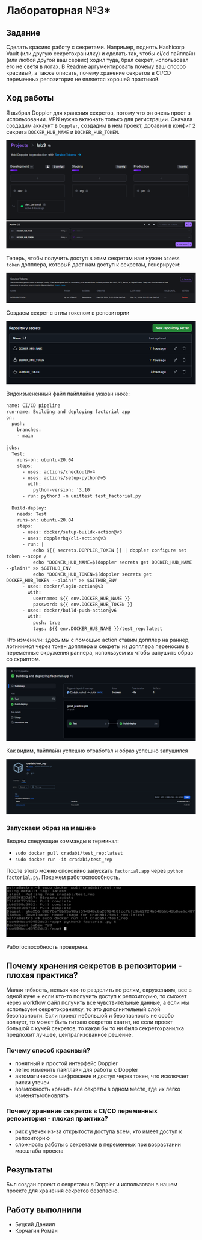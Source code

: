# Лабораторная №3*

## Задание
Сделать красиво работу с секретами. Например, поднять Hashicorp Vault (или другую секретохранилку) и сделать так, чтобы ci/cd пайплайн (или любой другой ваш сервис) ходил туда, брал секрет, использовал его не светя в логах. В Readme аргументировать почему ваш способ красивый, а также описать, почему хранение секретов в CI/CD переменных репозитория не является хорошей практикой.

## Ход работы
Я выбрал Doppler для хранения секретов, потому что он очень прост в использовании. VPN нужно включать только для регистрации. 
Сначала создадим аккаунт в `Doppler`, создадим в нем проект, добавим в конфиг 2 секрета `DOCKER_HUB_NAME` и `DOCKER_HUB_TOKEN`.

![image](https://github.com/Nyehx/ITMO_cloud_labs/blob/main/DevOps/Lab_3_2/1.png)
![image](https://github.com/Nyehx/ITMO_cloud_labs/blob/main/DevOps/Lab_3_2/2.png)

Теперь, чтобы получить доступ в этим секретам нам нужен `access token` допплера, который даст нам доступ к секретам, генерируем:

![image](https://github.com/Nyehx/ITMO_cloud_labs/blob/main/DevOps/Lab_3_2/3.png)

Создаем секрет с этим токеном в репозитории

![image](https://github.com/Nyehx/ITMO_cloud_labs/blob/main/DevOps/Lab_3_2/4.png)

Видоизмененный файл пайплайна указан ниже:

```
name: CI/CD pipeline
run-name: Building and deploying factorial app
on:
  push:
    branches:
    - main

jobs:
  Test:
    runs-on: ubuntu-20.04
    steps:
      - uses: actions/checkout@v4
      - uses: actions/setup-python@v5
        with:
          python-version: '3.10'
      - run: python3 -m unittest test_factorial.py

  Build-deploy:
    needs: Test
    runs-on: ubuntu-20.04
    steps:
      - uses: docker/setup-buildx-action@v3
      - uses: dopplerhq/cli-action@v3
      - run: |
          echo ${{ secrets.DOPPLER_TOKEN }} | doppler configure set token --scope /
          echo "DOCKER_HUB_NAME=$(doppler secrets get DOCKER_HUB_NAME --plain)" >> $GITHUB_ENV
          echo "DOCKER_HUB_TOKEN=$(doppler secrets get DOCKER_HUB_TOKEN --plain)" >> $GITHUB_ENV
      - uses: docker/login-action@v3
        with:
          username: ${{ env.DOCKER_HUB_NAME }}
          password: ${{ env.DOCKER_HUB_TOKEN }}
      - uses: docker/build-push-action@v6
        with:
          push: true
          tags: ${{ env.DOCKER_HUB_NAME }}/test_rep:latest
```

Что изменили: здесь мы с помощью action ставим допплер на раннер, логинимся через токен допплера и секреты из допплера переносим в переменные окружения раннера, используем их чтобы запушить образ со скриптом.

![image](https://github.com/Nyehx/ITMO_cloud_labs/blob/main/DevOps/Lab_3_2/5.png)

Как видим, пайплайн успешно отработал и образ успешно запушился

![image](https://github.com/Nyehx/ITMO_cloud_labs/blob/main/DevOps/Lab_3_2/6.png)


### Запускаем образ на машине
Вводим следующие комманды в терминал:
* `sudo docker pull cradabi/test_rep:latest`
* `sudo docker run -it cradabi/test_rep`

После этого можно спококйно запускать `factorial.app` через `python factorial.py`.
Покажем работоспособность.

![image](https://github.com/Nyehx/ITMO_cloud_labs/blob/main/DevOps/Lab_3_2/7.png)

Работоспособность проверена.

## Почему хранения секретов в репозитории - плохая практика?
Малая гибкость, нельзя как-то разделить по ролям, окружениям, все в одной куче + если кто-то получить доступ к репозиторию, то сможет через workflow файл получить все чувствительные данные, а если мы используем секретохранилку, то это дополнительный слой безопасности. Если проект небольшой и безопасность не особо волнует, то может быть гитхаю секретов хватит, но если проект большой с кучей секретов, то какая бы то ни было секретохранилка предложит лучшее, централизованное решение.



### Почему способ красивый?
* понятный и простой интерфейс Doppler
* легко изменить пайплайн для работы с Doppler
* автоматическое шифрование и доступ через токен, что исключает риски утечек
* возможность хранить все секреты в одном месте, где их легко изменять/обновлять


### Почему хранение секретов в CI/CD переменных репозитория - плохая практика?

* риск утечек из-за открытости доступа всем, кто имеет доступ к репозиторию
* сложность работы с секретами в переменных при возрастании масштаба проекта

## Результаты

Был создан проект с секретами в Doppler и использован в нашем проекте для хранения секретов безопасно.

## Работу выполнили
* Буцкий Даниил
* Корчагин Роман
